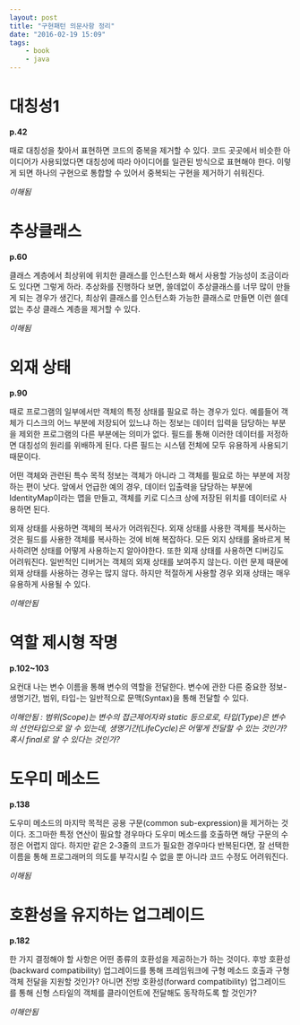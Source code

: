 ```yaml
---
layout: post
title: "구현패턴 의문사항 정리"
date: "2016-02-19 15:09"
tags:
    - book
    - java
---
```


# 대칭성1

**p.42**

 때로 대칭성을 찾아서 표현하면 코드의 중복을 제거할 수 있다. 코드 곳곳에서 비슷한 아이디어가 사용되었다면 대칭성에 따라 아이디어를 일관된 방식으로 표현해야 한다. 이렇게 되면 하나의 구현으로 통합할 수 있어서 중복되는 구현을 제거하기 쉬워진다.

*이해됨*

# 추상클래스

**p.60**

  클래스 계층에서 최상위에 위치한 클래스를 인스턴스화 해서 사용할 가능성이 조금이라도 있다면 그렇게 하라. 추상화를 진행하다 보면, 쓸데없이 추상클래스를 너무 많이 만들게 되는 경우가 생긴다, 최상위 클래스를 인스턴스화 가능한 클래스로 만들면 이런 쓸데없는 추상 클래스 계층을 제거할 수 있다.

*이해됨*

# 외재 상태

**p.90**

  때로 프로그램의 일부에서만 객체의 특정 상태를 필요로 하는 경우가 있다. 예를들어 객체가 디스크의 어느 부분에 저장되어 있느냐 하는 정보는 데이터 입력을 담당하는 부분을 제외한 프로그램의 다른 부분에는 의미가 없다. 필드를 통해 이러한 데이터를 저정하면 대칭성의 원리를 위배하게 된다. 다른 필드는 시스템 전체에 모두 유용하게 사용되기 때문이다.

  어떤 객체와 관련된 특수 목적 정보는 객체가 아니라 그 객체를 필요로 하는 부분에 저장하는 편이 낫다. 앞에서 언급한 예의 경우, 데이터 입출력을 담당하는 부분에 IdentityMap이라는 맵을 만들고, 객체를 키로 디스크 상에 저장된 위치를 데이터로 사용하면 된다.

  외재 상태를 사용하면 객체의 복사가 어려워진다. 외재 상태를 사용한 객체를 복사하는 것은 필드를 사용한 객체를 복사하는 것에 비해 복잡하다. 모든 외지 상태를 올바르게 복사하려면 상태를 어떻게 사용하는지 알아야한다. 또한 외재 상태를 사용하면 디버깅도 어려워진다. 일반적인 디버거는 객체의 외재 상태를 보여주지 않는다. 이런 문제 때문에 외재 상태를 사용하는 경우는 많지 않다. 하지만 적절하게 사용할 경우 외재 상태는 매우 유용하게 사용될 수 있다.

*이해안됨*

# 역할 제시형 작명

**p.102~103**

  요컨대 나는 변수 이름을 통해 변수의 역할을 전달한다. 변수에 관한 다른 중요한 정보-생명기간, 범위, 타입-는 일반적으로  문맥(Syntax)을 통해 전달할 수 있다.

*이해안됨 : 범위(Scope)는 변수의 접근제어자와 static 등으로로, 타입(Type)은 변수의 선언타입으로 알 수 있는데, 생명기간(LifeCycle)은 어떻게 전달할 수 있는 것인가? 혹시 final로 알 수 있다는 것인가?*

# 도우미 메소드

**p.138**

  도우미 메소드의 마지막 목적은 공용 구문(common sub-expression)을 제거하는 것이다. 조그마한 특정 연산이 필요할 경우마다 도우미 메소드를 호출하면 해당 구문의 수정은 어렵지 않다. 하지만 같은 2-3줄의 코드가 필요한 경우마다 반복된다면, 잘 선택한 이름을 통해 프로그래머의 의도를 부각시킬 수 없을 뿐 아니라 코드 수정도 어려워진다.

*이해됨*

# 호환성을 유지하는 업그레이드

**p.182**

  한 가지 결정해야 할 사항은 어떤 종류의 호환성을 제공하는가 하는 것이다. 후방 호환성(backward compatibility) 업그레이드를 통해 프레임워크에 구형 메소드 호출과 구형 객체 전달을 지원할 것인가? 아니면 전방 호환성(forward compatibility) 업그레이드를 통해 신형 스타일의 객체를 클라이언트에 전달해도 동작하도록 할 것인가?

*이해안됨*
